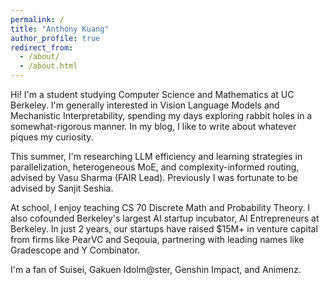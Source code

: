 ```yaml
---
permalink: /
title: "Anthony Kuang"
author_profile: true
redirect_from:
  - /about/
  - /about.html
---
```


Hi! I'm a student studying Computer Science and Mathematics at UC Berkeley. I'm generally interested in Vision Language Models and Mechanistic Interpretability, spending my days exploring rabbit holes in a somewhat-rigorous manner. In my blog, I like to write about whatever piques my curiosity.

This summer, I'm researching LLM efficiency and learning strategies in parallelization, heterogeneous MoE, and complexity-informed routing, advised by Vasu Sharma (FAIR Lead). Previously I was fortunate to be advised by Sanjit Seshia.

At school, I enjoy teaching CS 70 Discrete Math and Probability Theory. I also cofounded Berkeley's largest AI startup incubator, AI Entrepreneurs at Berkeley. In just 2 years, our startups have raised $15M+ in venture capital from firms like PearVC and Seqouia, partnering with leading names like Gradescope and Y Combinator.

I'm a fan of Suisei, Gakuen Idolm@ster, Genshin Impact, and Animenz.
